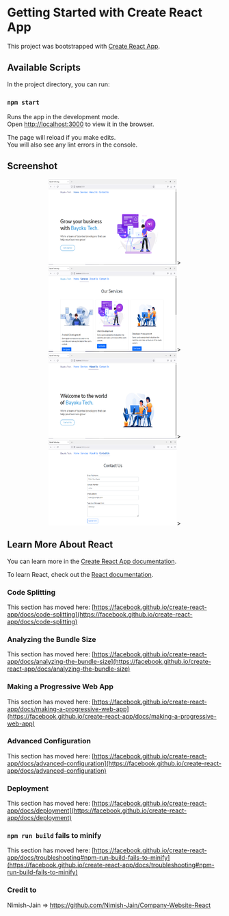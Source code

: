 # Getting Started with Create React App

This project was bootstrapped with [Create React App](https://github.com/facebook/create-react-app).

## Available Scripts

In the project directory, you can run:

### `npm start`

Runs the app in the development mode.\
Open [http://localhost:3000](http://localhost:3000) to view it in the browser.

The page will reload if you make edits.\
You will also see any lint errors in the console.

## Screenshot
<p align="center">
  <img src="https://raw.githubusercontent.com/miraboh/bayoku/a7dbcebe56576d65d425f8de257f3f3a5a893a63/src/screenshots/1.PNG" width="300" height="200">>
<img src="https://raw.githubusercontent.com/miraboh/bayoku/a7dbcebe56576d65d425f8de257f3f3a5a893a63/src/screenshots/2.PNG" width="300" height="200">>
<img src="https://raw.githubusercontent.com/miraboh/bayoku/a7dbcebe56576d65d425f8de257f3f3a5a893a63/src/screenshots/3.PNG" width="300" height="200">>
  <img src="https://raw.githubusercontent.com/miraboh/bayoku/a7dbcebe56576d65d425f8de257f3f3a5a893a63/src/screenshots/4.PNG" width="300" height="200">>
</p>

## Learn More About React

You can learn more in the [Create React App documentation](https://facebook.github.io/create-react-app/docs/getting-started).

To learn React, check out the [React documentation](https://reactjs.org/).

### Code Splitting

This section has moved here: [https://facebook.github.io/create-react-app/docs/code-splitting](https://facebook.github.io/create-react-app/docs/code-splitting)

### Analyzing the Bundle Size

This section has moved here: [https://facebook.github.io/create-react-app/docs/analyzing-the-bundle-size](https://facebook.github.io/create-react-app/docs/analyzing-the-bundle-size)

### Making a Progressive Web App

This section has moved here: [https://facebook.github.io/create-react-app/docs/making-a-progressive-web-app](https://facebook.github.io/create-react-app/docs/making-a-progressive-web-app)

### Advanced Configuration

This section has moved here: [https://facebook.github.io/create-react-app/docs/advanced-configuration](https://facebook.github.io/create-react-app/docs/advanced-configuration)

### Deployment

This section has moved here: [https://facebook.github.io/create-react-app/docs/deployment](https://facebook.github.io/create-react-app/docs/deployment)

### `npm run build` fails to minify

This section has moved here: [https://facebook.github.io/create-react-app/docs/troubleshooting#npm-run-build-fails-to-minify](https://facebook.github.io/create-react-app/docs/troubleshooting#npm-run-build-fails-to-minify)


### Credit to
 Nimish-Jain => https://github.com/Nimish-Jain/Company-Website-React
